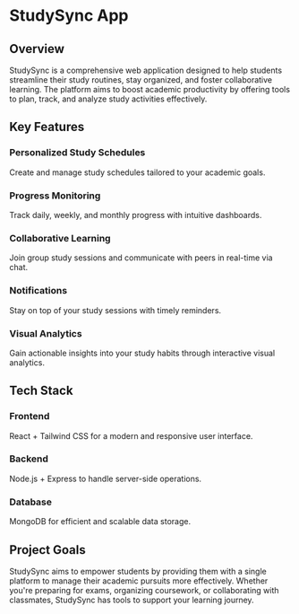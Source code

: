 # StudySync App

## Overview
StudySync is a comprehensive web application designed to help students streamline their study routines, stay organized, and foster collaborative learning. The platform aims to boost academic productivity by offering tools to plan, track, and analyze study activities effectively.

## Key Features
### Personalized Study Schedules
Create and manage study schedules tailored to your academic goals.

### Progress Monitoring
Track daily, weekly, and monthly progress with intuitive dashboards.

### Collaborative Learning
Join group study sessions and communicate with peers in real-time via chat.

### Notifications
Stay on top of your study sessions with timely reminders.

### Visual Analytics
Gain actionable insights into your study habits through interactive visual analytics.

## Tech Stack
### Frontend
React + Tailwind CSS for a modern and responsive user interface.

### Backend
Node.js + Express to handle server-side operations.

### Database
MongoDB for efficient and scalable data storage.

## Project Goals
StudySync aims to empower students by providing them with a single platform to manage their academic pursuits more effectively. Whether you're preparing for exams, organizing coursework, or collaborating with classmates, StudySync has tools to support your learning journey.
